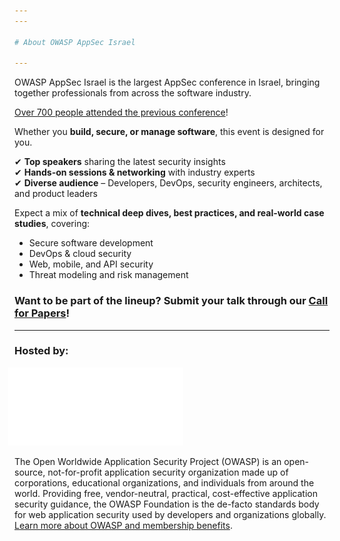 ```yaml
---
---

# About OWASP AppSec Israel

---
```



OWASP AppSec Israel is the largest AppSec conference in Israel, bringing together professionals from across the software industry. 
 
[Over 700 people attended the previous conference](/2023/)!

Whether you **build, secure, or manage software**, this event is designed for you.

✔ **Top speakers** sharing the latest security insights  
✔ **Hands-on sessions & networking** with industry experts  
✔ **Diverse audience** – Developers, DevOps, security engineers, architects, and product leaders  

Expect a mix of **technical deep dives, best practices, and real-world case studies**, covering:
- Secure software development  
- DevOps & cloud security  
- Web, mobile, and API security  
- Threat modeling and risk management

### Want to be part of the lineup?  Submit your talk through our [Call for Papers](/CFP)!

  
---

### Hosted by:  

<a href="https://owasp.org">
  <img src="/assets/img/owasp_logo_white.png" style="width:20em; margin-left:-0.75em;">
</a>   

The Open Worldwide Application Security Project (OWASP) is an open-source, not-for-profit application security organization made up of corporations, educational organizations, and individuals from around the world. 
Providing free, vendor-neutral, practical, cost-effective application security guidance, the OWASP Foundation is the de-facto standards body for web application security used by developers and organizations globally.   
[Learn more about OWASP and membership benefits](https://owasp.org/membership/).  
